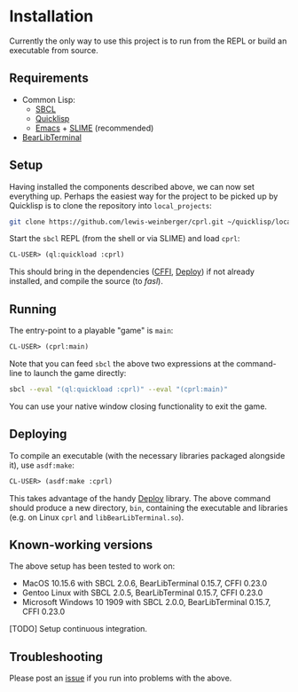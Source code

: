 # Installation

Currently the only way to use this project is to run from the REPL or build an executable from source. 

## Requirements

- Common Lisp:
  - [SBCL](http://www.sbcl.org/getting.html)
  - [Quicklisp](https://www.quicklisp.org/beta/)
  - [Emacs](https://www.gnu.org/software/emacs/) + [SLIME](https://common-lisp.net/project/slime/) (recommended)
- [BearLibTerminal](http://foo.wyrd.name/en:bearlibterminal)

## Setup
Having installed the components described above, we can now set everything up. Perhaps the easiest way for the project to be picked up by Quicklisp is to clone the repository into `local_projects`:

```sh
git clone https://github.com/lewis-weinberger/cprl.git ~/quicklisp/local_projects/cprl
```

Start the `sbcl` REPL (from the shell or via SLIME) and load `cprl`:

```lisp
CL-USER> (ql:quickload :cprl)
```

This should bring in the dependencies ([CFFI](https://common-lisp.net/project/cffi/), [Deploy](https://github.com/Shinmera/deploy)) if not already installed, and compile the source (to *fasl*).

## Running
The entry-point to a playable "game" is `main`:

```lisp
CL-USER> (cprl:main)
```

Note that you can feed `sbcl` the above two expressions at the command-line to launch the game directly:

```sh
sbcl --eval "(ql:quickload :cprl)" --eval "(cprl:main)"
```

You can use your native window closing functionality to exit the game.

## Deploying

To compile an executable (with the necessary libraries packaged alongside it), use `asdf:make`:

```lisp
CL-USER> (asdf:make :cprl)
```

This takes advantage of the handy [Deploy](https://github.com/Shinmera/deploy) library. The above command should produce a new directory, `bin`, containing the executable and libraries (e.g. on Linux `cprl` and `libBearLibTerminal.so`).

## Known-working versions
The above setup has been tested to work on:

- MacOS 10.15.6 with SBCL 2.0.6, BearLibTerminal 0.15.7, CFFI 0.23.0
- Gentoo Linux with SBCL 2.0.5, BearLibTerminal 0.15.7, CFFI 0.23.0
- Microsoft Windows 10 1909 with SBCL 2.0.0, BearLibTerminal 0.15.7, CFFI 0.23.0

[TODO] Setup continuous integration.

## Troubleshooting

Please post an [issue](https://github.com/lewis-weinberger/cprl/issues) if you run into problems with the above.

